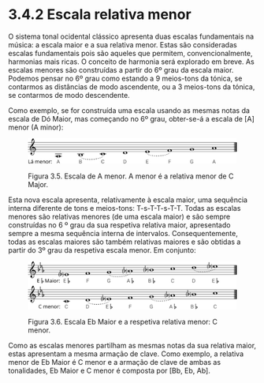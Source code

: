 # 3.4.2 Escala relativa menor

O sistema tonal ocidental clássico apresenta duas escalas fundamentais na música: a escala maior e a sua relativa menor. Estas são consideradas escalas fundamentais pois são aqueles que permitem, convencionalmente, harmonias mais ricas. O conceito de harmonia será explorado em breve. As escalas menores são construídas a partir do 6º grau da escala maior. Podemos pensar no 6º grau como estando a 9 meios-tons da tónica, se contarmos as distâncias de modo ascendente, ou a 3 meios-tons da tónica, se contarmos de modo descendente.

Como exemplo, se for construída uma escala usando as mesmas notas da escala de Dó Maior, mas começando no 6º grau, obter-se-á a escala de \[A] menor (A minor):

<figure><img src="../../.gitbook/assets/scale_aminor.svg" alt=""><figcaption><p>Figura 3.5. Escala de A menor. A menor é a relativa menor de C Major.</p></figcaption></figure>

Esta nova escala apresenta, relativamente à escala maior, uma sequência interna diferente de tons e meios-tons: T-s-T-T-s-T-T. Todas as escalas menores são relativas menores (de uma escala maior) e são sempre construídas no 6 º grau da sua respetiva relativa maior, apresentado sempre a mesma sequência interna de intervalos. Consequentemente, todas as escalas maiores são também relativas maiores e são obtidas a partir do 3º grau da respetiva escala menor. Em conjunto:

<figure><img src="../../.gitbook/assets/scale_ebmajor_cminor_relative.svg" alt=""><figcaption><p>Figura 3.6. Escala Eb Maior e a respetiva relativa menor: C menor.</p></figcaption></figure>

Como as escalas menores partilham as mesmas notas da sua relativa maior, estas apresentam a mesma armação de clave. Como exemplo, a relativa menor de Eb Maior é C menor e a armação de clave de ambas as tonalidades, Eb Maior e C menor é composta por \[Bb, Eb, Ab].
